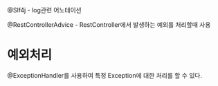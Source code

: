@Slf4j - log관련 어노테이션

@RestControllerAdvice - RestController에서 발생하는 예외를 처리할때 사용

# 예외처리

@ExceptionHandler를 사용하여 특정 Exception에 대한 처리를 할 수 있다.

